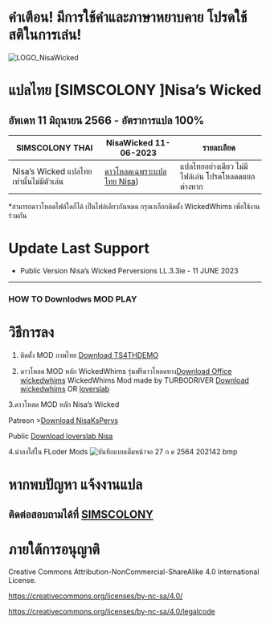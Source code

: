 
# คำเตือน! มีการใช้คำและภาษาหยาบคาย โปรดใช้สติในการเล่น! 
![LOGO_NisaWicked](https://user-images.githubusercontent.com/13219372/127160345-5d459706-60a2-4d54-af88-2f1d6d224750.jpg)
# แปลไทย [SIMSCOLONY ]Nisa’s Wicked 
## อัพเดท 11 มิถุนายน 2566 - อัตราการแปล 100%

| SIMSCOLONY THAI| NisaWicked 11-06-2023 |รายละเอียด|
| ------------- | ------------- |------------- |
| Nisa’s Wicked แปลไทยเท่านั้นไม่มีตัวเล่น | [ดาวโหลดเฉพราะแปลไทย Nisa](https://github.com/simscolony/NisaWickedPerversionsTH/blob/main/%5BSIMSCOLONY%5D%20NisaWicke_TH_2023.package)) |แปลไทยอย่างเดียว ไม่มีไฟล์เล่น โปรดโหลดดแยกต่างหาก|


*สามารถดาวโหลดไฟล์ใดก็ได้ เป็นไฟล์เดียวกันหมด
กรุณาเลือกติดตั้ง WickedWhims เพิ่อใช้งานร่วมกัน

# Update Last Support 
* Public Version  Nisa’s Wicked Perversions LL.3.3ie  - 11 JUNE 2023

---------------------------------------------------------------------------

### HOW TO Downlodws MOD PLAY 

# วิธีการลง
1. ติดตั้ง MOD ภาพไทย [Download TS4THDEMO](https://simscolony.github.io/TS4THDEMO/)

2. ดาวโหลด MOD หลัก WickedWhims  รุ่นฟรีดาวโหลดทาง[Download Office wickedwhims](https://turbodriver.itch.io/wickedwhims/)
WickedWhims Mod made by TURBODRIVER   [Download wickedwhims](https://wickedwhimsmod.com/download/) OR
[loverslab](https://www.loverslab.com/files/file/5755-sims-4-thai-translation-for-wickedwhims-435140c-16-april-2019/)

3.ดาวโหลด MOD หลัก Nisa’s Wicked 

Patreon >[Download NisaKsPervs](https://www.patreon.com/NisaKsPervs)

Public [Download loverslab Nisa](https://www.loverslab.com/files/file/5002-nisa%E2%80%99s-wicked-perversions/?__cf_chl_jschl_tk__=pmd_19045f817a6b73b97b9a5946bea6129e996a0afe-1627392054-0-gqNtZGzNAg2jcnBszQiO)

4.นำลงใส่ใน FLoder Mods
![บันทึกแบบเต็มหน้าจอ 27 ก ค  2564 202142 bmp](https://user-images.githubusercontent.com/13219372/127160921-8d2da4d9-af46-437a-97a5-816cc1d9ca05.jpg)



# หากพบปัญหา แจ้งงานแปล
## ติดต่อสอบถามได้ที่ [SIMSCOLONY](https://www.facebook.com/SimsColony/)

# ภายใต้การอนุญาติ 

Creative Commons Attribution-NonCommercial-ShareAlike 4.0 International License.

https://creativecommons.org/licenses/by-nc-sa/4.0/

https://creativecommons.org/licenses/by-nc-sa/4.0/legalcode

